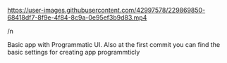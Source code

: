 https://user-images.githubusercontent.com/42997578/229869850-68418df7-8f9e-4f84-8c9a-0e95ef3b9d83.mp4










/n




Basic app with Programmatic UI. 
Also at the first commit you can find the basic settings for creating app programmticly
